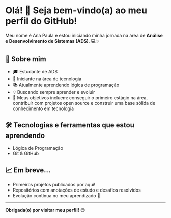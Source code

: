 # Olá! 👋 Seja bem-vindo(a) ao meu perfil do GitHub!

Meu nome é Ana Paula e estou iniciando minha jornada na área de **Análise e Desenvolvimento de Sistemas (ADS)**. 💻✨

## 🚀 Sobre mim

- 🎓 Estudante de ADS
- 👶 Iniciante na área de tecnologia
- 📚 Atualmente aprendendo lógica de programação
- 💡 Buscando sempre aprender e evoluir
- 🌱 Meus objetivos incluem: conseguir o primeiro estágio na área, contribuir com projetos open source e construir uma base sólida de conhecimento em tecnologia

## 🛠️ Tecnologias e ferramentas que estou aprendendo

- Lógica de Programação
- Git & GitHub

## 📈 Em breve...

- Primeiros projetos publicados por aqui!
- Repositórios com anotações de estudo e desafios resolvidos
- Evolução contínua no meu aprendizado 🚀

<!--
## 🤝 Vamos conectar?

Fique à vontade para me chamar ou trocar ideias:

- [LinkedIn](https://www.linkedin.com/in/seu-usuario)
- Email: seu.email@email.com
-->
---

**Obrigada(o) por visitar meu perfil!** 😊
